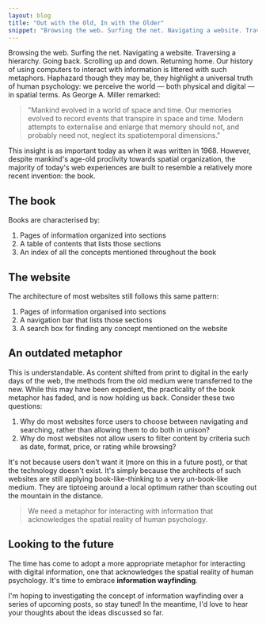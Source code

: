 ```yaml
---
layout: blog
title: "Out with the Old, In with the Older"
snippet: "Browsing the web. Surfing the net. Navigating a website. Traversing a hierarchy. Going back. Scrolling up and down. Returning home. Our history of using computers to interact with information is littered with such metaphors. Haphazard though they may be, they highlight a universal truth of human psychology: we perceive the world — both physical and digital —  in spatial terms. However, despite mankind's age-old proclivity towards spatial organisation, the majority of today's web experiences are built to resemble a relatively more recent invention: the book."
---
```


Browsing the web. Surfing the net. Navigating a website. Traversing a hierarchy. Going back. Scrolling up and down. Returning home. Our history of using computers to interact with information is littered with such metaphors. Haphazard though they may be, they highlight a universal truth of human psychology: we perceive the world — both physical and digital —  in spatial terms. As George A. Miller remarked:

> "Mankind evolved in a world of space and time. Our memories evolved to record events that transpire in space and time. Modern attempts to externalise and enlarge that memory should not, and probably need not, neglect its spatiotemporal dimensions."

This insight is as important today as when it was written in 1968. However, despite mankind's age-old proclivity towards spatial organization, the majority of today's web experiences are built to resemble a relatively more recent invention: the book.

## The book
Books are characterised by:

1. Pages of information organized into sections
2. A table of contents that lists those sections
3. An index of all the concepts mentioned throughout the book 

## The website
The architecture of most websites still follows this same pattern:

1. Pages of information organised into sections
2. A navigation bar that lists those sections
3. A search box for finding any concept mentioned on the website

## An outdated metaphor
This is understandable. As content shifted from print to digital in the early days of the web, the methods from the old medium were transferred to the new. While this may have been expedient, the practicality of the book metaphor has faded, and is now holding us back. Consider these two questions:

1. Why do most websites force users to choose between navigating and searching, rather than allowing them to do both in unison?
2. Why do most websites not allow users to filter content by criteria such as date, format, price, or rating while browsing?

It's not because users don't want it (more on this in a future post), or that the technology doesn't exist. It's simply because the architects of such websites are still applying book-like-thinking to a very un-book-like medium. They are tiptoeing around a local optimum rather than scouting out the mountain in the distance.

> We need a metaphor for interacting with information that acknowledges the spatial reality of human psychology.

## Looking to the future
The time has come to adopt a more appropriate metaphor for interacting with digital information, one that acknowledges the spatial reality of human psychology. It's time to embrace  **information wayfinding**.

I'm hoping to investigating the concept of information wayfinding over a series of upcoming posts, so stay tuned! In the meantime, I'd love to hear your thoughts about the ideas discussed so far.